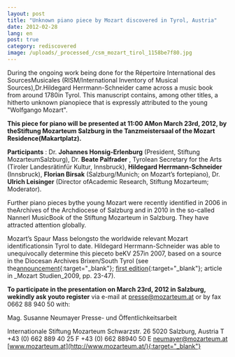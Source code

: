 ```yaml
---
layout: post
title: "Unknown piano piece by Mozart discovered in Tyrol, Austria"
date: 2012-02-28
lang: en
post: true
category: rediscovered
image: /uploads/_processed_/csm_mozart_tirol_1158be7f80.jpg
---
```



During the ongoing work being done for the Répertoire International des SourcesMusicales (RISM/International Inventory of Musical Sources),Dr.Hildegard Herrmann-Schneider came across a music book from around 1780in Tyrol. This manuscript contains, among other titles, a hitherto unknown pianopiece that is expressly attributed to the young "Wolfgango Mozart".

**This piece for piano will be presented at 11:00 AMon March 23rd, 2012, by theStiftung Mozarteum Salzburg in the Tanzmeistersaal of the Mozart Residence(Makartplatz).**

**Participants** : Dr. **Johannes Honsig-Erlenburg** (President, Stiftung MozarteumSalzburg), Dr. **Beate Palfrader** , Tyrolean Secretary for the Arts (Tiroler Landesrätinfür Kultur, Innsbruck), **Hildegard Herrmann-Schneider** (Innsbruck), **Florian Birsak** (Salzburg/Munich; on Mozart’s fortepiano), Dr. **Ulrich Leisinger** (Director ofAcademic Research, Stiftung Mozarteum; Moderator).

Further piano pieces bythe young Mozart were recently identified in 2006 in theArchives of the Archdiocese of Salzburg and in 2010 in the so-called Nannerl MusicBook of the Stiftung Mozarteum in Salzburg. They have attracted attention globally.

Mozart’s Spaur Mass belongsto the worldwide relevant Mozart identificationsin Tyrol to date. Hildegard Herrmann-Schneider was able to unequivocally determine this pieceto beKV 257in 2007, based on a source in the Diocesan Archives Brixen/South Tyrol (see the[announcement](http://www.musikland-tirol.at/downloads/pressemedieninfo.pdf){:target="_blank"}; [first edition](http://www.musikland-tirol.at/html/html/musikedition/mozartwa.html){:target="_blank"}; article in _Mozart Studien_2009, pp. 23-47).

**To participate in the presentation on March 23rd, 2012 in Salzburg, wekindly ask youto register** via e-mail at presse@mozarteum.at or by fax 0662 88 940 50 with:

Mag. Susanne Neumayer
Presse- und Öffentlichkeitsarbeit

Internationale Stiftung Mozarteum
Schwarzstr. 26
5020 Salzburg, Austria
T +43 (0) 662 889 40 25
F +43 (0) 662 88940 50
E [neumayer@mozarteum.at](mailto:neumayer@mozarteum.at)
[www.mozarteum.at](http://www.mozarteum.at/){:target="_blank"}